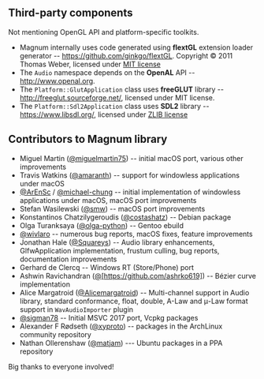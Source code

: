 Third-party components
----------------------

Not mentioning OpenGL API and platform-specific toolkits.

-   Magnum internally uses code generated using **flextGL** extension loader
    generator -- https://github.com/ginkgo/flextGL. Copyright © 2011 Thomas
    Weber, licensed under [MIT license](https://raw.githubusercontent.com/ginkgo/flextGL/master/COPYING)
-   The `Audio` namespace depends on the **OpenAL** API --
    http://www.openal.org.
-   The `Platform::GlutApplication` class uses **freeGLUT** library --
    http://freeglut.sourceforge.net/, licensed under MIT license.
-   The `Platform::Sdl2Application` class uses **SDL2** library --
    https://www.libsdl.org/, licensed under [ZLIB license](http://www.gzip.org/zlib/zlib_license.html)

Contributors to Magnum library
------------------------------

-   Miguel Martin ([@miguelmartin75](https://github.com/miguelmartin75)) --
    initial macOS port, various other improvements
-   Travis Watkins ([@amaranth](https://github.com/amaranth)) -- support for
    windowless applications under macOS
-   [@ArEnSc](https://github.com/ArEnSc) / [@michael-chung](https://github.com/michael-chung) --
    initial implementation of windowless applications under macOS, macOS
    port improvements
-   Stefan Wasilewski ([@smw](https://github.com/smw)) -- macOS port
    improvements
-   Konstantinos Chatzilygeroudis ([@costashatz](https://github.com/costashatz)) --
    Debian package
-   Olga Turanksaya ([@olga-python](https://github.com/olga-python)) -- Gentoo
    ebuild
-   [@wivlaro](https://github.com/wivlaro) -- numerous bug reports, macOS
    fixes, feature improvements
-   Jonathan Hale ([@Squareys](https://github.com/Squareys)) -- Audio library
    enhancements, GlfwApplication implementation, frustum culling, bug reports,
    documentation improvements
-   Gerhard de Clercq -- Windows RT (Store/Phone) port
-   Ashwin Ravichandran ([@](ashrko619)[https://github.com/ashrko619]) --
    Bézier curve implementation
-   Alice Margatroid ([@Alicemargatroid](https://github.com/Alicemargatroid)) --
    Multi-channel support in Audio library, standard conformance, float,
    double, A-Law and μ-Law format support in `WavAudioImporter` plugin
-   [@sigman78](https://github.com/sigman78) -- Initial MSVC 2017 port, Vcpkg
    packages
-   Alexander F Rødseth ([@xyproto](https://github.com/xyproto)) -- packages in
    the ArchLinux community repository
-   Nathan Ollerenshaw ([@matjam](https://github.com/matjam)) --- Ubuntu
    packages in a PPA repository

Big thanks to everyone involved!
